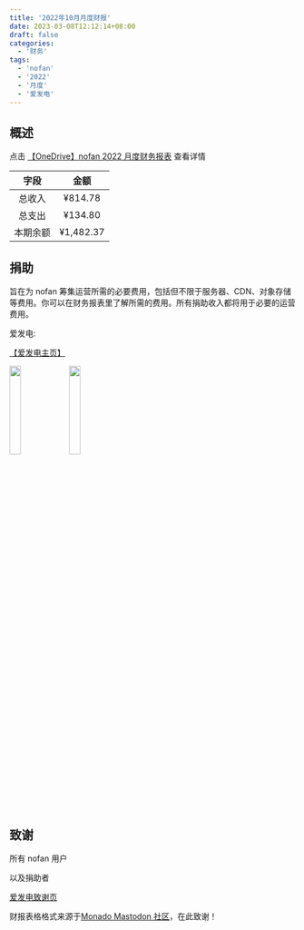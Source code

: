 ```yaml
---
title: '2022年10月月度财报'
date: 2023-03-08T12:12:14+08:00
draft: false
categories:
  - '财务'
tags:
  - 'nofan'
  - '2022'
  - '月度'
  - '爱发电'
---
```


## 概述

点击 [【OneDrive】nofan 2022 月度财务报表](https://1drv.ms/x/s!Amjhgi5Gq9pNiATw1pARescygdLk?e=MU1Inx) 查看详情

|   字段   |   金额    |
| :------: | :-------: |
|  总收入  |  ¥814.78  |
|  总支出  |  ¥134.80  |
| 本期余额 | ¥1,482.37 |

## 捐助

旨在为 nofan 筹集运营所需的必要费用，包括但不限于服务器、CDN、对象存储等费用。你可以在财务报表里了解所需的费用。所有捐助收入都将用于必要的运营费用。

爱发电:

[【爱发电主页】](https://afdian.net/@twoheart)

<img src=https://media.nofan.xyz/nofan-image-hosting/blog/finance/wechatpay.jpg width=20% />

<img src=https://media.nofan.xyz/nofan-image-hosting/blog/finance/alipay.jpg width=20% />

## 致谢

所有 nofan 用户

以及捐助者

[爱发电致谢页](https://afdian.net/@twoheart/thank?year=2022&month=5)

财报表格格式来源于[Monado Mastodon 社区](https://monado.ren/about/more)，在此致谢！
